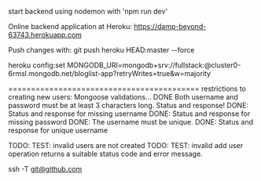 start backend using nodemon with 'npm run dev'

Online backend application at Heroku:
https://damp-beyond-63743.herokuapp.com

Push changes with:
git push heroku HEAD:master --force

heroku config:set MONGODB_URI=mongodb+srv://fullstack:<password>@cluster0-6rmsl.mongodb.net/bloglist-app?retryWrites=true&w=majority

==========================================
restrictions to creating new users:
Mongoose validations...
DONE Both username and password must be at least 3 characters long. Status and response!
DONE: Status and response for missing username
DONE: Status and response for missing password
DONE: The username must be unique.
DONE: Status and response for unique username

TODO: TEST: invalid users are not created
TODO: TEST: invalid add user operation returns a suitable status code and error message.

ssh -T git@github.com


